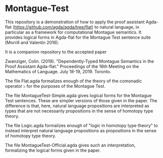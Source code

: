 # Montague-Test

This repository is a demonstration of how to apply the proof assistant Agda-flat (https://github.com/agda/agda/tree/flat) to 
natural language, in particular as a framework for computational Montague semantics. It provides logical forms in Agda-flat 
for the Montague Test sentence suite (Morrill and Valentín 2016).

It is a companion repository to the accepted paper

Zwanziger, Colin. (2019). "Dependently-Typed Montague Semantics in the Proof Assistant Agda-flat." Proceedings of the 16th 
Meeting on the Mathematics of Language. July 18-19, 2019. Toronto.

The file Flat.agda formalizes enough of the theory of the comonadic operator ♭ for the purposes of the Montague Test.

The file MontagueTest-Simple.agda gives logical forms for the Montague Test sentences. These are simpler versions of those 
given in the paper. The difference is that, here, natural language propositions are interpreted as types that are not 
necessarily propositions in the sense of homotopy type theory.

The file Logic.agda formalizes enough of "logic in homotopy type theory" to instead interpret natural language propositions
as propositions in the sense of homotopy type theory.

The file MontagueTest-Official.agda gives such an interpretation, formalizing the logical forms given in the paper.
